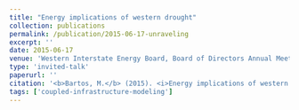 ```yaml
---
title: "Energy implications of western drought"
collection: publications
permalink: /publication/2015-06-17-unraveling
excerpt: ''
date: 2015-06-17
venue: 'Western Interstate Energy Board, Board of Directors Annual Meeting'
type: 'invited-talk'
paperurl: ''
citation: '<b>Bartos, M.</b> (2015). <i>Energy implications of western drought</i>. Western Interstate Energy Board, Board of Directors Annual Meeting.'
tags: ['coupled-infrastructure-modeling']
---
```

